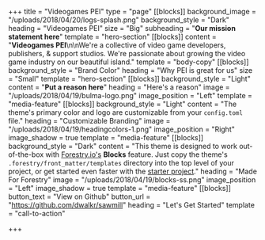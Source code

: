 +++
title = "Videogames PEI"
type = "page"
[[blocks]]
background_image = "/uploads/2018/04/20/logs-splash.png"
background_style = "Dark"
heading = "Videogames PEI"
size = "Big"
subheading = "**Our mission statement here**"
template = "hero-section"
[[blocks]]
content = "**Videogames PEI**\n\nWe're a collective of video game developers, publishers, & support studios. We're passionate about growing the video game industry on our beautiful island."
template = "body-copy"
[[blocks]]
background_style = "Brand Color"
heading = "Why PEI is great for us"
size = "Small"
template = "hero-section"
[[blocks]]
background_style = "Light"
content = "**Put a reason here**"
heading = "Here's a reason"
image = "/uploads/2018/04/19/bulma-logo.png"
image_position = "Left"
template = "media-feature"
[[blocks]]
background_style = "Light"
content = "The theme's primary color and logo are customizable from your `config.toml` file."
heading = "Customizable Branding"
image = "/uploads/2018/04/19/headingcolors-1.png"
image_position = "Right"
image_shadow = true
template = "media-feature"
[[blocks]]
background_style = "Dark"
content = "This theme is designed to work out-of-the-box with [Forestry.io's](https://forestry.io) **Blocks** feature. Just copy the theme's `.forestry/front_matter/templates` directory into the top level of your project, or get started even faster with the [starter project](https://github.com/dwalkr/sawmill-starter)."
heading = "Made For Forestry"
image = "/uploads/2018/04/19/blocks-ss.png"
image_position = "Left"
image_shadow = true
template = "media-feature"
[[blocks]]
button_text = "View on Github"
button_url = "https://github.com/dwalkr/sawmill"
heading = "Let's Get Started"
template = "call-to-action"

+++
